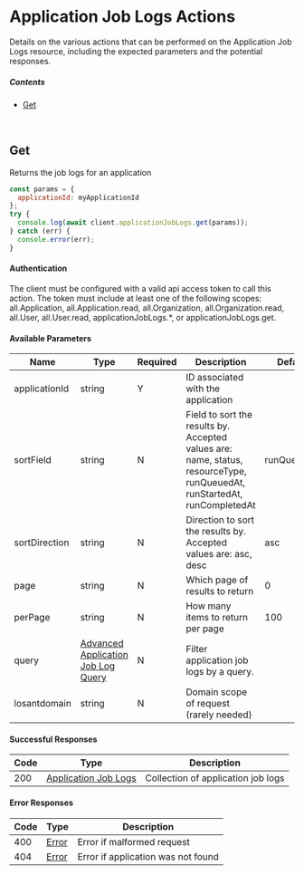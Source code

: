 # Application Job Logs Actions

Details on the various actions that can be performed on the
Application Job Logs resource, including the expected
parameters and the potential responses.

##### Contents

*   [Get](#get)

<br/>

## Get

Returns the job logs for an application

```javascript
const params = {
  applicationId: myApplicationId
};
try {
  console.log(await client.applicationJobLogs.get(params));
} catch (err) {
  console.error(err);
}
```

#### Authentication
The client must be configured with a valid api access token to call this
action. The token must include at least one of the following scopes:
all.Application, all.Application.read, all.Organization, all.Organization.read, all.User, all.User.read, applicationJobLogs.*, or applicationJobLogs.get.

#### Available Parameters

| Name | Type | Required | Description | Default | Example |
| ---- | ---- | -------- | ----------- | ------- | ------- |
| applicationId | string | Y | ID associated with the application |  | 575ec8687ae143cd83dc4a97 |
| sortField | string | N | Field to sort the results by. Accepted values are: name, status, resourceType, runQueuedAt, runStartedAt, runCompletedAt | runQueuedAt | status |
| sortDirection | string | N | Direction to sort the results by. Accepted values are: asc, desc | asc | asc |
| page | string | N | Which page of results to return | 0 | 0 |
| perPage | string | N | How many items to return per page | 100 | 10 |
| query | [Advanced Application Job Log Query](../lib/schemas/advancedApplicationJobLogQuery.json) | N | Filter application job logs by a query. |  | [Advanced Application Job Log Query Example](_schemas.md#advanced-application-job-log-query-example) |
| losantdomain | string | N | Domain scope of request (rarely needed) |  | example.com |

#### Successful Responses

| Code | Type | Description |
| ---- | ---- | ----------- |
| 200 | [Application Job Logs](../lib/schemas/applicationJobLogs.json) | Collection of application job logs |

#### Error Responses

| Code | Type | Description |
| ---- | ---- | ----------- |
| 400 | [Error](../lib/schemas/error.json) | Error if malformed request |
| 404 | [Error](../lib/schemas/error.json) | Error if application was not found |
